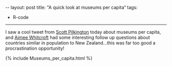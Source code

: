 --
layout: post
title: "A quick look at museums per capita“
tags:
  - R-code
---

I saw a cool tweet from [Scott Pilkington](https://twitter.com/spil030) today about museums per capita, and [Aimee Whitcroft](https://twitter.com/teh_aimee) had some interesting follow up questions about countries similar in population to New Zealand...this was far too good a procrastination opportunity!

{% include Museums_per_capita.html %}